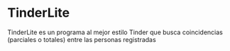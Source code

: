 # TinderLite
TinderLite es un programa al mejor estilo Tinder que busca coincidencias (parciales o totales) entre las personas registradas 
